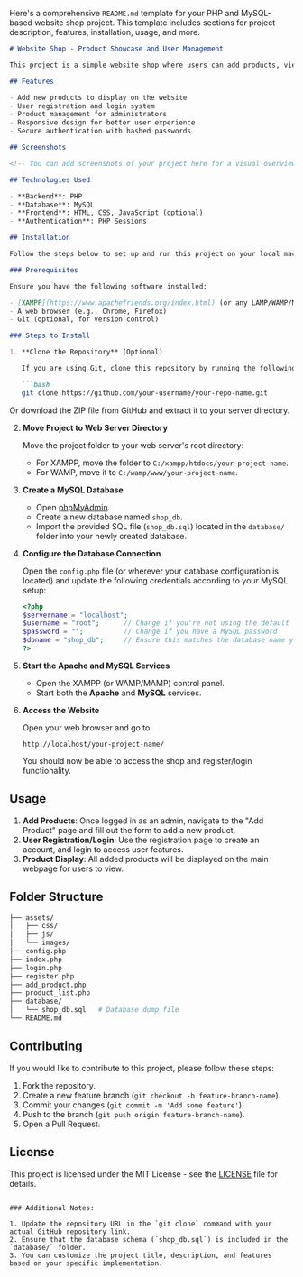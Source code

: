 Here's a comprehensive `README.md` template for your PHP and MySQL-based website shop project. This template includes sections for project description, features, installation, usage, and more.

```markdown
# Website Shop - Product Showcase and User Management

This project is a simple website shop where users can add products, view them on the webpage, and manage user registration and login. It is built using PHP for the backend and MySQL for the database.

## Features

- Add new products to display on the website
- User registration and login system
- Product management for administrators
- Responsive design for better user experience
- Secure authentication with hashed passwords

## Screenshots

<!-- You can add screenshots of your project here for a visual overview -->

## Technologies Used

- **Backend**: PHP
- **Database**: MySQL
- **Frontend**: HTML, CSS, JavaScript (optional)
- **Authentication**: PHP Sessions

## Installation

Follow the steps below to set up and run this project on your local machine.

### Prerequisites

Ensure you have the following software installed:

- [XAMPP](https://www.apachefriends.org/index.html) (or any LAMP/WAMP/MAMP stack) 
- A web browser (e.g., Chrome, Firefox)
- Git (optional, for version control)

### Steps to Install

1. **Clone the Repository** (Optional)

   If you are using Git, clone this repository by running the following command:

   ```bash
   git clone https://github.com/your-username/your-repo-name.git
   ```

   Or download the ZIP file from GitHub and extract it to your server directory.

2. **Move Project to Web Server Directory**

   Move the project folder to your web server's root directory:

   - For XAMPP, move the folder to `C:/xampp/htdocs/your-project-name`.
   - For WAMP, move it to `C:/wamp/www/your-project-name`.

3. **Create a MySQL Database**

   - Open [phpMyAdmin](http://localhost/phpmyadmin).
   - Create a new database named `shop_db`.
   - Import the provided SQL file (`shop_db.sql`) located in the `database/` folder into your newly created database.

4. **Configure the Database Connection**

   Open the `config.php` file (or wherever your database configuration is located) and update the following credentials according to your MySQL setup:

   ```php
   <?php
   $servername = "localhost";
   $username = "root";      // Change if you're not using the default 'root' user
   $password = "";          // Change if you have a MySQL password
   $dbname = "shop_db";     // Ensure this matches the database name you created
   ?>
   ```

5. **Start the Apache and MySQL Services**

   - Open the XAMPP (or WAMP/MAMP) control panel.
   - Start both the **Apache** and **MySQL** services.

6. **Access the Website**

   Open your web browser and go to:

   ```url
   http://localhost/your-project-name/
   ```

   You should now be able to access the shop and register/login functionality.

## Usage

1. **Add Products**: Once logged in as an admin, navigate to the "Add Product" page and fill out the form to add a new product.
2. **User Registration/Login**: Use the registration page to create an account, and login to access user features.
3. **Product Display**: All added products will be displayed on the main webpage for users to view.

## Folder Structure

```bash
├── assets/
│   ├── css/
│   ├── js/
│   └── images/
├── config.php
├── index.php
├── login.php
├── register.php
├── add_product.php
├── product_list.php
├── database/
│   └── shop_db.sql   # Database dump file
└── README.md
```

## Contributing

If you would like to contribute to this project, please follow these steps:

1. Fork the repository.
2. Create a new feature branch (`git checkout -b feature-branch-name`).
3. Commit your changes (`git commit -m 'Add some feature'`).
4. Push to the branch (`git push origin feature-branch-name`).
5. Open a Pull Request.

## License

This project is licensed under the MIT License - see the [LICENSE](LICENSE) file for details.
```

### Additional Notes:

1. Update the repository URL in the `git clone` command with your actual GitHub repository link.
2. Ensure that the database schema (`shop_db.sql`) is included in the `database/` folder.
3. You can customize the project title, description, and features based on your specific implementation.
